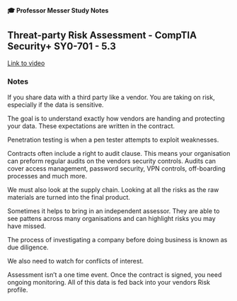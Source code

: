 #### 🎓 Professor Messer Study Notes

##  Threat-party Risk Assessment - CompTIA Security+ SY0-701 - 5.3

[Link to video](https://youtu.be/13KNjPexnEI?si=iT3iQLvOm_SvzanS)

### Notes

If you share data with a third party like a vendor. You are taking on risk, especially if the data is sensitive.

The goal is to understand exactly how vendors are handing and protecting your data. These expectations are written in the contract.

Penetration testing is when a pen tester attempts to exploit weaknesses.

Contracts often include a right to audit clause. This means your organisation can preform regular audits on the vendors security controls. Audits can cover access management, password security, VPN controls, off-boarding processes and much more.

We must also look at the supply chain. Looking at all the risks as the raw materials are turned into the final product.

Sometimes it helps to bring in an independent assessor. They are able to see pattens across many organisations and can highlight risks you may have missed.

The process of investigating a company before doing business is known as due diligence.

We also need to watch for conflicts of interest.

Assessment isn’t a one time event. Once the contract is signed, you need ongoing monitoring. All of this data is fed back into your vendors Risk profile.
